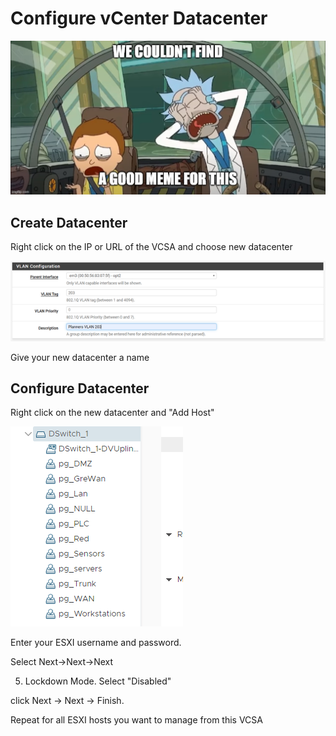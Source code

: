 # Configure vCenter Datacenter

![](../../.gitbook/assets/image%20%281%29.png)

## Create Datacenter

Right click on the IP or URL of the VCSA and choose new datacenter

![](../../.gitbook/assets/image%20%2879%29.png)

Give your new datacenter a name

## Configure Datacenter

Right click on the new datacenter and "Add Host"

![](../../.gitbook/assets/image%20%2878%29.png)

Enter your ESXI username and password.

Select Next-&gt;Next-&gt;Next 

5. Lockdown Mode. Select "Disabled"

click Next -&gt; Next -&gt; Finish.

Repeat for all ESXI hosts you want to manage from this VCSA



